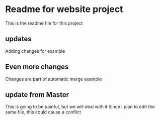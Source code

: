 # Readme for website project

This is the readme file for this project

## updates

Adding changes for example

## Even more changes

Changes are part of automatic merge example

## update from Master

This is going to be painful, but we will deal with it
Since I plan to edit the same file, this could cause a conflict 

